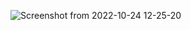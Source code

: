 ![Screenshot from 2022-10-24 12-25-20](https://user-images.githubusercontent.com/48210511/197505550-99998298-1090-4f53-93e5-ff986698ddc5.png)
